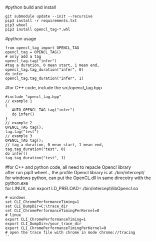 #python build and install 
```
git submodule update --init --recursive
pip3 install -r requirements.txt
pip3 wheel .
pip3 install opencl_tag-*.whl
```
#python usage
```
from opencl_tag import OPENCL_TAG
opencl_tag = OPENCL_TAG()
# only add a tag
opencl_tag.tag("infer")
#tag a duration, 0 mean start, 1 mean end,
opencl_tag.tag_duration("infer", 0)
do_infer
opencl_tag.tag_duration("infer", 1)
```
#for C++ code, include the src/opencl_tag.hpp
```
#include "opencl_tag.hpp"
// example 1
{
   AUTO_OPENCL_TAG tag("infer")
   do infer()
}
// example 2
OPENCL_TAG tag();
tag.tag("test")
// example 3
OPENCL_TAG tag();
// tag a duration, 0 mean start, 1 mean end,
tag.tag_duration("test", 0)
do infer()
tag.tag_duration("test", 1)
```

#for C++ and python code, all need to repacle Opencl library \
after run pip3 wheel ., the profile Opencl library is at ./bin/intercept/  \
for windows python, can put the OpenCL.dll in same direcotry with the python.exe \
for LINUX, can export LD_PRELOAD=./bin/intercept/libOpencl.so
```
# windows
set CLI_ChromePerformanceTiming=1
set CLI_DumpDir=C:\trace_dir
set CLI_ChromePerformanceTimingPerKernel=0
# linux
export CLI_ChromePerformanceTiming=1
export CLI_DumpDir=/your_trace_dir
export CLI_ChromePerformanceTimingPerKernel=0
# open the trace file with chrome in mode chrome://tracing
``

